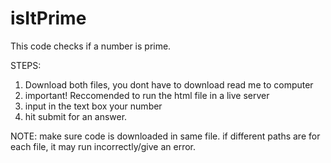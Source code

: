 # isItPrime


This code checks if a number is prime.

STEPS:

1. Download both files, you dont have to download read me to computer
2. important! Reccomended to run the html file in a live server
3. input in the text box your number
4. hit submit for an answer.

NOTE: make sure code is downloaded in same file. if different paths are for each file, it may run incorrectly/give an error.
